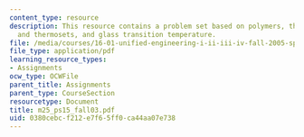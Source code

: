 ```yaml
---
content_type: resource
description: This resource contains a problem set based on polymers, thermosplastics
  and thermosets, and glass transition temperature.
file: /media/courses/16-01-unified-engineering-i-ii-iii-iv-fall-2005-spring-2006/0380cebcf212e7f65ff0ca44aa07e738_m25_ps15_fall03.pdf
file_type: application/pdf
learning_resource_types:
- Assignments
ocw_type: OCWFile
parent_title: Assignments
parent_type: CourseSection
resourcetype: Document
title: m25_ps15_fall03.pdf
uid: 0380cebc-f212-e7f6-5ff0-ca44aa07e738
---
```

